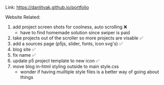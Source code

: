 Link: https://danlitvak.github.io/portfolio

Website Related:
1) add project screen shots for coolness, auto scrolling ❌
    - have to find homemade solution since swiper is paid
2) take projects out of the scroller so more projects are visable ✅
3) add a sources page (p5js, slider, fonts, icon svg's) ✅
4) blog site ✅
5) fix name ✅
6) update p5 project template to new icon ✅
7) move blog in-html styling outside to main style.css
    - wonder if having muiltiple style files is a better way of going about things